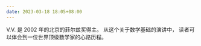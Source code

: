 ```yaml
---
date: 2023-03-18 18:05+08:00
---
```


V.V. 是 2002 年的北京的菲尔兹奖得主。
从这个关于数学基础的演讲中，
读者可以体会到一位世界顶级数学家的心路历程。

<readonlylink href="https://inner.xieyuheng.com/translations/zh/how-i-became-interested-in-foundations-of-mathematics.md" />
